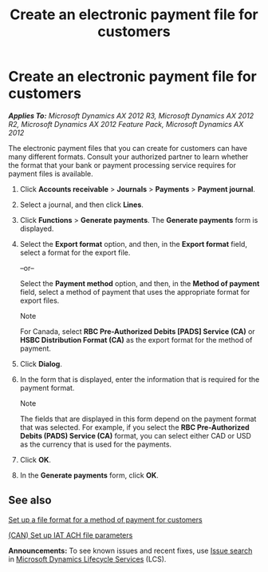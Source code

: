﻿---
title: Create an electronic payment file for customers
TOCTitle: Create an electronic payment file for customers
ms:assetid: dffcf26c-fcbc-4047-84ab-c03511f6ce26
ms:mtpsurl: https://technet.microsoft.com/en-us/library/Gg243204(v=AX.60)
ms:contentKeyID: 36971934
ms.date: 04/18/2014
mtps_version: v=AX.60
---

# Create an electronic payment file for customers 


_**Applies To:** Microsoft Dynamics AX 2012 R3, Microsoft Dynamics AX 2012 R2, Microsoft Dynamics AX 2012 Feature Pack, Microsoft Dynamics AX 2012_

The electronic payment files that you can create for customers can have many different formats. Consult your authorized partner to learn whether the format that your bank or payment processing service requires for payment files is available.

1.  Click **Accounts receivable** \> **Journals** \> **Payments** \> **Payment journal**.

2.  Select a journal, and then click **Lines**.

3.  Click **Functions** \> **Generate payments**. The **Generate payments** form is displayed.

4.  Select the **Export format** option, and then, in the **Export format** field, select a format for the export file.
    
    –or–
    
    Select the **Payment method** option, and then, in the **Method of payment** field, select a method of payment that uses the appropriate format for export files.
    

    > [!NOTE]
    > <P>For Canada, select <STRONG>RBC Pre-Authorized Debits [PADS] Service (CA)</STRONG> or <STRONG>HSBC Distribution Format (CA)</STRONG> as the export format for the method of payment.</P>



5.  Click **Dialog**.

6.  In the form that is displayed, enter the information that is required for the payment format.
    

    > [!NOTE]
    > <P>The fields that are displayed in this form depend on the payment format that was selected. For example, if you select the <STRONG>RBC Pre-Authorized Debits (PADS) Service (CA)</STRONG> format, you can select either CAD or USD as the currency that is used for the payments.</P>



7.  Click **OK**.

8.  In the **Generate payments** form, click **OK**.

## See also

[Set up a file format for a method of payment for customers](set-up-a-file-format-for-a-method-of-payment-for-customers.md)

[(CAN) Set up IAT ACH file parameters](can-set-up-iat-ach-file-parameters.md)

  
**Announcements:** To see known issues and recent fixes, use [Issue search](http://go.microsoft.com/fwlink/?linkid=389258) in [Microsoft Dynamics Lifecycle Services](http://go.microsoft.com/fwlink/?linkid=306505) (LCS).

